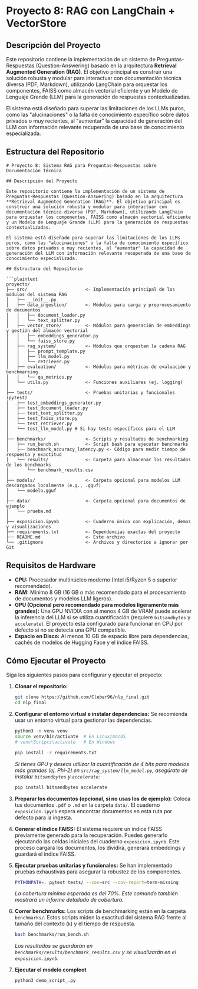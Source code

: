 # Proyecto 8: RAG con LangChain + VectorStore
## Descripción del Proyecto

Este repositorio contiene la implementación de un sistema de Preguntas-Respuestas (Question-Answering) basado en la arquitectura **Retrieval Augmented Generation (RAG)**. El objetivo principal es construir una solución robusta y modular para interactuar con documentación técnica diversa (PDF, Markdown), utilizando LangChain para orquestar los componentes, FAISS como almacén vectorial eficiente y un Modelo de Lenguaje Grande (LLM) para la generación de respuestas contextualizadas.

El sistema está diseñado para superar las limitaciones de los LLMs puros, como las "alucinaciones" o la falta de conocimiento específico sobre datos privados o muy recientes, al "aumentar" la capacidad de generación del LLM con información relevante recuperada de una base de conocimiento especializada.

## Estructura del Repositorio

```plaintext
# Proyecto 8: Sistema RAG para Preguntas-Respuestas sobre Documentación Técnica

## Descripción del Proyecto

Este repositorio contiene la implementación de un sistema de Preguntas-Respuestas (Question-Answering) basado en la arquitectura **Retrieval Augmented Generation (RAG)**. El objetivo principal es construir una solución robusta y modular para interactuar con documentación técnica diversa (PDF, Markdown), utilizando LangChain para orquestar los componentes, FAISS como almacén vectorial eficiente y un Modelo de Lenguaje Grande (LLM) para la generación de respuestas contextualizadas.

El sistema está diseñado para superar las limitaciones de los LLMs puros, como las "alucinaciones" o la falta de conocimiento específico sobre datos privados o muy recientes, al "aumentar" la capacidad de generación del LLM con información relevante recuperada de una base de conocimiento especializada.

## Estructura del Repositorio

```plaintext
proyecto/
├── src/                      <- Implementación principal de los módulos del sistema RAG
│   ├── __init__.py
│   ├── data_ingestion/       <- Módulos para carga y preprocesamiento de documentos
│   │   ├── document_loader.py
│   │   └── text_splitter.py
│   ├── vector_store/         <- Módulos para generación de embeddings y gestión del almacén vectorial
│   │   ├── embeddings_generator.py
│   │   └── faiss_store.py
│   ├── rag_system/           <- Módulos que orquestan la cadena RAG
│   │   ├── prompt_template.py
│   │   ├── llm_model.py
│   │   └── retriever.py
│   ├── evaluation/           <- Módulos para métricas de evaluación y benchmarking
│   │   └── qa_metrics.py
│   └── utils.py              <- Funciones auxiliares (ej. logging)
│
├── tests/                    <- Pruebas unitarias y funcionales (pytest)
│   ├── test_embeddings_generator.py
│   ├── test_document_loader.py
│   ├── test_text_splitter.py
│   ├── test_faiss_store.py
│   └── test_retriever.py
│   └── test_llm_model.py # Si hay tests específicos para el LLM
│
├── benchmarks/               <- Scripts y resultados de benchmarking
│   ├── run_bench.sh          <- Script bash para ejecutar benchmarks
│   ├── benchmark_accuracy_latency.py <- Código para medir tiempo de respuesta y exactitud
│   └── results/              <- Carpeta para almacenar los resultados de los benchmarks
│       └── benchmark_results.csv
│
├── models/                   <- Carpeta opcional para modelos LLM descargados localmente (e.g., .gguf)
│   └── modelo.gguf 
│
├── data/                     <- Carpeta opcional para documentos de ejemplo
│   └── prueba.md
│
├── exposicion.ipynb          <- Cuaderno único con explicación, demos y visualizaciones
├── requirements.txt          <- Dependencias exactas del proyecto
├── README.md                 <- Este archivo
└── .gitignore                <- Archivos y directorios a ignorar por Git
````

## Requisitos de Hardware

  * **CPU:** Procesador multinúcleo moderno (Intel i5/Ryzen 5 o superior recomendado).
  * **RAM:** Mínimo 8 GB (16 GB o más recomendado para el procesamiento de documentos y modelos LLM ligeros).
  * **GPU (Opcional pero recomendado para modelos ligeramente más grandes):** Una GPU NVIDIA con al menos 4 GB de VRAM puede acelerar la inferencia del LLM si se utiliza cuantificación (requiere `bitsandbytes` y `accelerate`). El proyecto está configurado para funcionar en CPU por defecto si no se detecta una GPU compatible.
  * **Espacio en Disco:** Al menos 10 GB de espacio libre para dependencias, cachés de modelos de Hugging Face y el índice FAISS.

## Cómo Ejecutar el Proyecto

Siga los siguientes pasos para configurar y ejecutar el proyecto:

1.  **Clonar el repositorio:**

    ```bash
    git clone https://github.com/Cleber96/nlp_final.git
    cd nlp_final
    ```

2.  **Configurar el entorno virtual e instalar dependencias:**
    Se recomienda usar un entorno virtual para gestionar las dependencias.

    ```bash
    python3 -m venv venv
    source venv/bin/activate  # En Linux/macOS
    # venv\Scripts\activate   # En Windows

    pip install -r requirements.txt
    ```

    *Si tienes GPU y deseas utilizar la cuantificación de 4 bits para modelos más grandes (ej. Phi-2) en `src/rag_system/llm_model.py`, asegúrate de instalar `bitsandbytes` y `accelerate`:*

    ```bash
    pip install bitsandbytes accelerate
    ```

3.  **Preparar los documentos (opcional, si no usas los de ejemplo):**
    Coloca tus documentos `.pdf` o `.md` en la carpeta `data/`. El cuaderno `exposicion.ipynb` espera encontrar documentos en esta ruta por defecto para la ingesta.

4.  **Generar el índice FAISS:**
    El sistema requiere un índice FAISS previamente generado para la recuperación. Puedes generarlo ejecutando las celdas iniciales del cuaderno `exposicion.ipynb`. Este proceso cargará los documentos, los dividirá, generará embeddings y guardará el índice FAISS.

5.  **Ejecutar pruebas unitarias y funcionales:**
    Se han implementado pruebas exhaustivas para asegurar la robustez de los componentes.

    ```bash
    PYTHONPATH=. pytest tests/ --cov=src --cov-report=term-missing
    ```

    *La cobertura mínima esperada es del 70%. Este comando también mostrará un informe detallado de cobertura.*

6.  **Correr benchmarks:**
    Los scripts de benchmarking están en la carpeta `benchmarks/`. Estos scripts miden la exactitud del sistema RAG frente al tamaño del contexto (`k`) y el tiempo de respuesta.

    ```bash
    bash benchmarks/run_bench.sh
    ```

    *Los resultados se guardarán en `benchmarks/results/benchmark_results.csv` y se visualizarán en el `exposicion.ipynb`.*

7.  **Ejecutar el modelo compleot**

    ```bash
    python3 demo_script_.py
    ```
